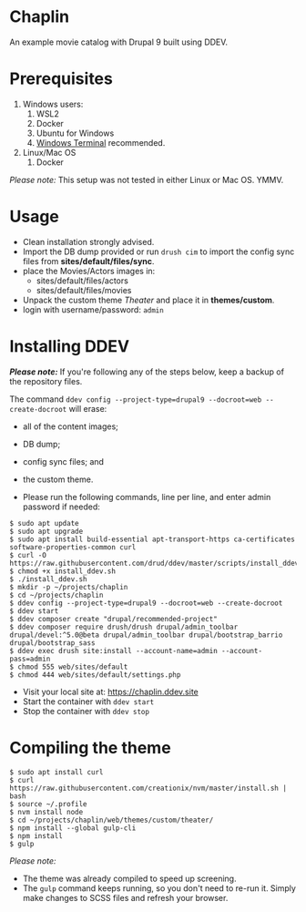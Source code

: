 # Chaplin
An example movie catalog with Drupal 9 built using DDEV.

# Prerequisites
1. Windows users:
   1. WSL2
   2. Docker
   3. Ubuntu for Windows
   4. [Windows Terminal](https://apps.microsoft.com/store/detail/windows-terminal/9N0DX20HK701?hl=en-us&gl=us) recommended.
2. Linux/Mac OS
   1. Docker

*Please note:* This setup was not tested in either Linux or Mac OS. YMMV.

# Usage
- Clean installation strongly advised.
- Import the DB dump provided or run ```drush cim``` to import the config sync files from **sites/default/files/sync**.
- place the Movies/Actors images in:
  - sites/default/files/actors
  - sites/default/files/movies
- Unpack the custom theme *Theater* and place it in **themes/custom**.
- login with username/password: ```admin```

# Installing DDEV

***Please note:*** If you're following any of the steps below, keep a backup of the repository files.

The command ```ddev config --project-type=drupal9 --docroot=web --create-docroot``` will erase: 
- all of the content images;
- DB dump;
- config sync files; and
- the custom theme.

- Please run the following commands, line per line, and enter admin password if needed:
```
$ sudo apt update
$ sudo apt upgrade
$ sudo apt install build-essential apt-transport-https ca-certificates software-properties-common curl
$ curl -O https://raw.githubusercontent.com/drud/ddev/master/scripts/install_ddev.sh
$ chmod +x install_ddev.sh
$ ./install_ddev.sh
$ mkdir -p ~/projects/chaplin
$ cd ~/projects/chaplin
$ ddev config --project-type=drupal9 --docroot=web --create-docroot
$ ddev start
$ ddev composer create "drupal/recommended-project"
$ ddev composer require drush/drush drupal/admin_toolbar drupal/devel:^5.0@beta drupal/admin_toolbar drupal/bootstrap_barrio drupal/bootstrap_sass
$ ddev exec drush site:install --account-name=admin --account-pass=admin
$ chmod 555 web/sites/default
$ chmod 444 web/sites/default/settings.php
```

- Visit your local site at: https://chaplin.ddev.site
- Start the container with ```ddev start```
- Stop the container with ```ddev stop```

# Compiling the theme

```
$ sudo apt install curl
$ curl https://raw.githubusercontent.com/creationix/nvm/master/install.sh | bash
$ source ~/.profile
$ nvm install node
$ cd ~/projects/chaplin/web/themes/custom/theater/
$ npm install --global gulp-cli
$ npm install
$ gulp
```

*Please note:* 
- The theme was already compiled to speed up screening.
- The ```gulp``` command keeps running, so you don't need to re-run it. Simply make changes to SCSS files and refresh your browser.
